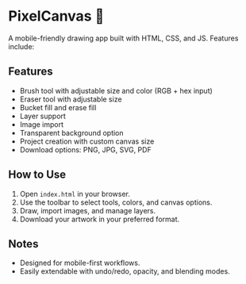 # PixelCanvas 🎨

A mobile-friendly drawing app built with HTML, CSS, and JS. Features include:

## Features
- Brush tool with adjustable size and color (RGB + hex input)
- Eraser tool with adjustable size
- Bucket fill and erase fill
- Layer support
- Image import
- Transparent background option
- Project creation with custom canvas size
- Download options: PNG, JPG, SVG, PDF

## How to Use
1. Open `index.html` in your browser.
2. Use the toolbar to select tools, colors, and canvas options.
3. Draw, import images, and manage layers.
4. Download your artwork in your preferred format.

## Notes
- Designed for mobile-first workflows.
- Easily extendable with undo/redo, opacity, and blending modes.